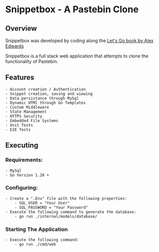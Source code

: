 # Snippetbox - A Pastebin Clone

## Overview

Snippetbox was developed by coding along the [Let's Go book by Alex Edwards](https://lets-go.alexedwards.net/)

Snippetbox is a full stack web application that attempts to clone the functionality of Pastebin.

## Features

    - Account creation / Authentication
    - Snippet creation, saving and viewing
    - Data persistance through MySql
    - Dynamic HTMl through Go Templates
    - Custom Middleware
    - State Management
    - HTTPS Security
    - Embedded File Systems
    - Unit Tests
    - E2E Tests

## Executing

### Requirements:
    - MySql
    - Go Version 1.20 +

### Configuring:
    - Create a ".Env" file with the following properties:
        - SQL_USER = "Your User"
        - SQL_PASSWORD = "Your Password"
    - Execute the following command to generate the database:
        - go run ./internal/models/database/

### Starting The Application
    - Execute the following command:
        - go run ./cmd/web
